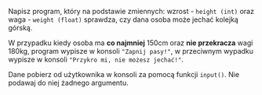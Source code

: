 Napisz program, który na podstawie zmiennych: wzrost - `height (int)` oraz waga - `weight (float)` sprawdza, czy dana osoba może jechać kolejką górską.

W przypadku kiedy osoba ma **co najmniej** 150cm oraz **nie przekracza** wagi 180kg, program wypisze w konsoli `"Zapnij pasy!"`, w przeciwnym wypadku wypisze w konsoli `"Przykro mi, nie możesz jechać!"`.

Dane pobierz od użytkownika w konsoli za pomocą funkcji `input()`. Nie podawaj do niej żadnego argumentu.
